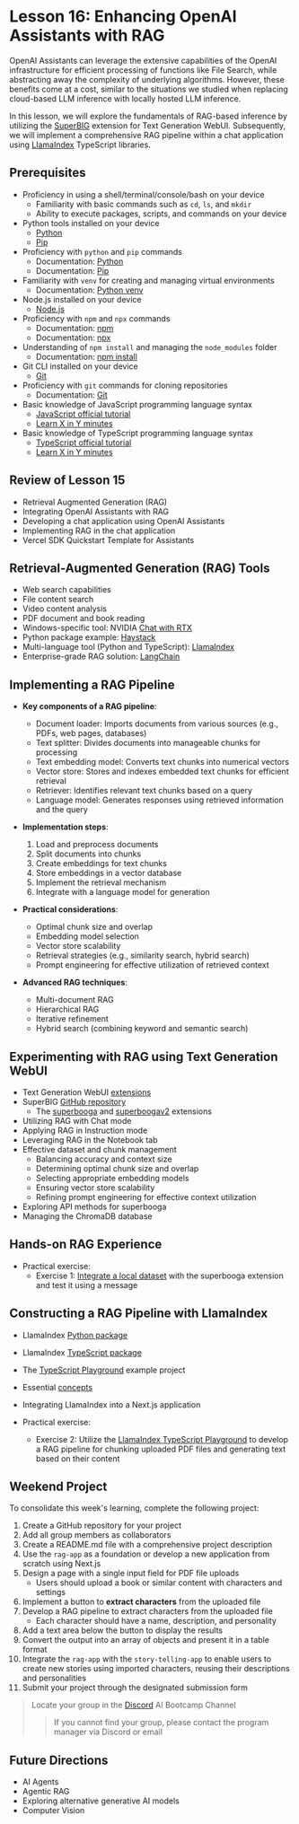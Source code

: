 # Lesson 16: Enhancing OpenAI Assistants with RAG

OpenAI Assistants can leverage the extensive capabilities of the OpenAI infrastructure for efficient processing of functions like File Search, while abstracting away the complexity of underlying algorithms. However, these benefits come at a cost, similar to the situations we studied when replacing cloud-based LLM inference with locally hosted LLM inference.

In this lesson, we will explore the fundamentals of RAG-based inference by utilizing the [SuperBIG](https://github.com/kaiokendev/superbig) extension for Text Generation WebUI. Subsequently, we will implement a comprehensive RAG pipeline within a chat application using [LlamaIndex](https://www.llamaindex.ai/) TypeScript libraries.

## Prerequisites

- Proficiency in using a shell/terminal/console/bash on your device
  - Familiarity with basic commands such as `cd`, `ls`, and `mkdir`
  - Ability to execute packages, scripts, and commands on your device
- Python tools installed on your device
  - [Python](https://www.python.org/downloads/)
  - [Pip](https://pip.pypa.io/en/stable/installation/)
- Proficiency with `python` and `pip` commands
  - Documentation: [Python](https://docs.python.org/3/)
  - Documentation: [Pip](https://pip.pypa.io/en/stable/)
- Familiarity with `venv` for creating and managing virtual environments
  - Documentation: [Python venv](https://docs.python.org/3/library/venv.html)
- Node.js installed on your device
  - [Node.js](https://nodejs.org/en/download/)
- Proficiency with `npm` and `npx` commands
  - Documentation: [npm](https://docs.npmjs.com/)
  - Documentation: [npx](https://www.npmjs.com/package/npx)
- Understanding of `npm install` and managing the `node_modules` folder
  - Documentation: [npm install](https://docs.npmjs.com/cli/v10/commands/npm-install)
- Git CLI installed on your device
  - [Git](https://git-scm.com/downloads)
- Proficiency with `git` commands for cloning repositories
  - Documentation: [Git](https://git-scm.com/doc)
- Basic knowledge of JavaScript programming language syntax
  - [JavaScript official tutorial](https://developer.mozilla.org/en-US/docs/Web/JavaScript/Guide)
  - [Learn X in Y minutes](https://learnxinyminutes.com/docs/javascript/)
- Basic knowledge of TypeScript programming language syntax
  - [TypeScript official tutorial](https://www.typescriptlang.org/docs/)
  - [Learn X in Y minutes](https://learnxinyminutes.com/docs/typescript/)

## Review of Lesson 15

- Retrieval Augmented Generation (RAG)
- Integrating OpenAI Assistants with RAG
- Developing a chat application using OpenAI Assistants
- Implementing RAG in the chat application
- Vercel SDK Quickstart Template for Assistants

## Retrieval-Augmented Generation (RAG) Tools

- Web search capabilities
- File content search
- Video content analysis
- PDF document and book reading
- Windows-specific tool: NVIDIA [Chat with RTX](https://www.nvidia.com/en-us/ai-on-rtx/chatrtx/)
- Python package example: [Haystack](https://haystack.deepset.ai/)
- Multi-language tool (Python and TypeScript): [LlamaIndex](https://www.llamaindex.ai/)
- Enterprise-grade RAG solution: [LangChain](https://www.langchain.com/retrieval)

## Implementing a RAG Pipeline

- **Key components of a RAG pipeline**:

  - Document loader: Imports documents from various sources (e.g., PDFs, web pages, databases)
  - Text splitter: Divides documents into manageable chunks for processing
  - Text embedding model: Converts text chunks into numerical vectors
  - Vector store: Stores and indexes embedded text chunks for efficient retrieval
  - Retriever: Identifies relevant text chunks based on a query
  - Language model: Generates responses using retrieved information and the query

- **Implementation steps**:

  1. Load and preprocess documents
  2. Split documents into chunks
  3. Create embeddings for text chunks
  4. Store embeddings in a vector database
  5. Implement the retrieval mechanism
  6. Integrate with a language model for generation

- **Practical considerations**:

  - Optimal chunk size and overlap
  - Embedding model selection
  - Vector store scalability
  - Retrieval strategies (e.g., similarity search, hybrid search)
  - Prompt engineering for effective utilization of retrieved context

- **Advanced RAG techniques**:
  - Multi-document RAG
  - Hierarchical RAG
  - Iterative refinement
  - Hybrid search (combining keyword and semantic search)

## Experimenting with RAG using Text Generation WebUI

- Text Generation WebUI [extensions](https://github.com/oobabooga/text-generation-webui/wiki/07-%E2%80%90-Extensions)
- SuperBIG [GitHub repository](https://github.com/kaiokendev/superbig)
  - The [superbooga](https://github.com/oobabooga/text-generation-webui/tree/main/extensions/superbooga) and [superboogav2](https://github.com/oobabooga/text-generation-webui/tree/main/extensions/superboogav2) extensions
- Utilizing RAG with Chat mode
- Applying RAG in Instruction mode
- Leveraging RAG in the Notebook tab
- Effective dataset and chunk management
  - Balancing accuracy and context size
  - Determining optimal chunk size and overlap
  - Selecting appropriate embedding models
  - Ensuring vector store scalability
  - Refining prompt engineering for effective context utilization
- Exploring API methods for superbooga
- Managing the ChromaDB database

## Hands-on RAG Experience

- Practical exercise:
  - Exercise 1: [Integrate a local dataset](./exercises/00-RAG-With-Local-Dataset.md) with the superbooga extension and test it using a message

## Constructing a RAG Pipeline with LlamaIndex

- LlamaIndex [Python package](https://docs.llamaindex.ai/en/stable/)
- LlamaIndex [TypeScript package](https://ts.llamaindex.ai/)
- The [TypeScript Playground](https://github.com/run-llama/ts-playground) example project
- Essential [concepts](https://ts.llamaindex.ai/getting_started/concepts)
- Integrating LlamaIndex into a Next.js application

- Practical exercise:
  - Exercise 2: Utilize the [LlamaIndex TypeScript Playground](https://github.com/run-llama/ts-playground) to develop a RAG pipeline for chunking uploaded PDF files and generating text based on their content

## Weekend Project

To consolidate this week's learning, complete the following project:

1. Create a GitHub repository for your project
2. Add all group members as collaborators
3. Create a README.md file with a comprehensive project description
4. Use the `rag-app` as a foundation or develop a new application from scratch using Next.js
5. Design a page with a single input field for PDF file uploads
   - Users should upload a book or similar content with characters and settings
6. Implement a button to **extract characters** from the uploaded file
7. Develop a RAG pipeline to extract characters from the uploaded file
   - Each character should have a name, description, and personality
8. Add a text area below the button to display the results
9. Convert the output into an array of objects and present it in a table format
10. Integrate the `rag-app` with the `story-telling-app` to enable users to create new stories using imported characters, reusing their descriptions and personalities
11. Submit your project through the designated submission form

> Locate your group in the [Discord](https://discord.gg/encodeclub) AI Bootcamp Channel
>
> > If you cannot find your group, please contact the program manager via Discord or email

## Future Directions

- AI Agents
- Agentic RAG
- Exploring alternative generative AI models
- Computer Vision

